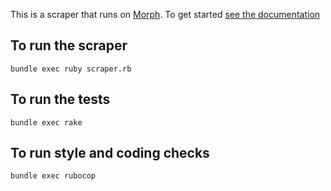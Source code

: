 This is a scraper that runs on [Morph](https://morph.io). To get started [see the documentation](https://morph.io/documentation)

## To run the scraper

```
bundle exec ruby scraper.rb
```

## To run the tests

```
bundle exec rake
```

## To run style and coding checks

```
bundle exec rubocop
```

